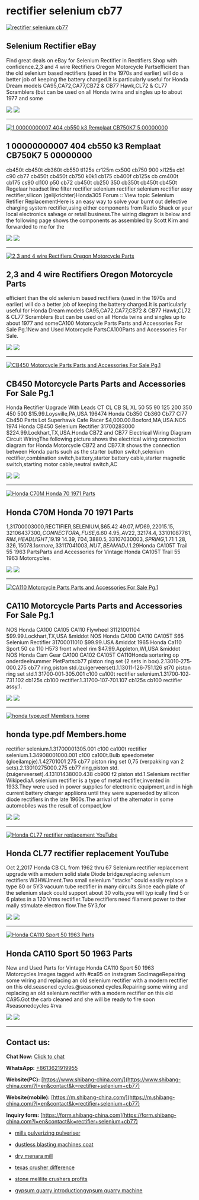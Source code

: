 # rectifier selenium cb77

<a href="https://swt.shibang-china.com/?l=en&img&k=rectifier+selenium+cb77" target="_blank">![rectifier selenium cb77](http://static.shibang-china.com/all-800x300/1516.jpg)</a>

## Selenium Rectifier eBay
Find great deals on eBay for Selenium Rectifier in Rectifiers.Shop with confidence.2,3 and 4 wire Rectifiers Oregon Motorcycle Partsefficient than the old selenium based rectifiers (used in the 1970s and earlier) will do a better job of keeping the battery charged.It is particularly useful for Honda Dream models CA95,CA72,CA77,CB72 & CB77 Hawk,CL72 & CL77 Scramblers (but can be used on all Honda twins and singles up to about 1977 and some


<a href="https://whatsapp.shibangsoft.com/WhatsApp.php" target="_blank" title="WhatsApp">![](http://static.shibang-china.com/icon/whatsapp.png)</a> <a href="https://swt.shibang-china.com/?l=en&icon&k=rectifier+selenium+cb77" target="_blank">![](http://static.shibang-china.com/icon/chat-en.png)</a>

---

<a href="https://swt.shibang-china.com/?l=en&img&k=rectifier+selenium+cb77" target="_blank">![1 00000000007 404 cb550 k3 Remplaat CB750K7 5 00000000](http://static.shibang-china.com/all-800x300/644.jpg)</a>

## 1 00000000007 404 cb550 k3 Remplaat CB750K7 5 00000000
cb450t cb450t cb360t cb550 tl125s cr125m cx500 cb750 900 xl125s cb1 c90 cb77 cb450t cb450t cb750 k0k1 cb175 cb400f cb125s cb cm400t cb175 cs90 cl100 p50 cb72 cb450t cb250 350 cb350t cb450t cb450t Regelaar headset line filter rectifier selenium rectifier selenium rectifier assy rectifier,silicon (gelijkrichter)Honda305 Forum :: View topic Selenium Retifier ReplacementHere is an easy way to solve your burnt out defective charging system rectifier,using either components from Radio Shack or your local electronics salvage or retail business.The wiring diagram is below and the following page shows the components as assembled by Scott Kirn and forwarded to me for the


<a href="https://whatsapp.shibangsoft.com/WhatsApp.php" target="_blank" title="WhatsApp">![](http://static.shibang-china.com/icon/whatsapp.png)</a> <a href="https://swt.shibang-china.com/?l=en&icon&k=rectifier+selenium+cb77" target="_blank">![](http://static.shibang-china.com/icon/chat-en.png)</a>

---

<a href="https://swt.shibang-china.com/?l=en&img&k=rectifier+selenium+cb77" target="_blank">![2,3 and 4 wire Rectifiers Oregon Motorcycle Parts](http://static.shibang-china.com/all-800x300/1362.jpg)</a>

## 2,3 and 4 wire Rectifiers Oregon Motorcycle Parts
efficient than the old selenium based rectifiers (used in the 1970s and earlier) will do a better job of keeping the battery charged.It is particularly useful for Honda Dream models CA95,CA72,CA77,CB72 & CB77 Hawk,CL72 & CL77 Scramblers (but can be used on all Honda twins and singles up to about 1977 and someCA100 Motorcycle Parts Parts and Accessories For Sale Pg.1New and Used Motorcycle PartsCA100Parts and Accessories For Sale.


<a href="https://whatsapp.shibangsoft.com/WhatsApp.php" target="_blank" title="WhatsApp">![](http://static.shibang-china.com/icon/whatsapp.png)</a> <a href="https://swt.shibang-china.com/?l=en&icon&k=rectifier+selenium+cb77" target="_blank">![](http://static.shibang-china.com/icon/chat-en.png)</a>

---

<a href="https://swt.shibang-china.com/?l=en&img&k=rectifier+selenium+cb77" target="_blank">![CB450 Motorcycle Parts Parts and Accessories For Sale Pg.1](http://static.shibang-china.com/all-800x300/1455.jpg)</a>

## CB450 Motorcycle Parts Parts and Accessories For Sale Pg.1
Honda Rectifier Upgrade With Leads CT CL CB SL XL 50 55 90 125 200 350 450 500 $15.99.Loysville,PA,USA 196474 Honda Cb350 Cb360 Cb77 Cl77 Cb450 Parts Lot Superhawk Cafe Racer $4,000.00.Boxford,MA,USA.NOS 1974 Honda CB450 Selenium Rectifier 31700283000 $224.99.Lockhart,TX,USA.Honda CB72 and CB77 Electrical Wiring Diagram Circuit WiringThe following picture shows the electrical wiring connection diagram for Honda Motorcycle CB72 and CB77.It shows the connection between Honda parts such as the starter button switch,selenium rectifier,combination switch,battery,starter battery cable,starter magnetic switch,starting motor cable,neutral switch,AC


<a href="https://whatsapp.shibangsoft.com/WhatsApp.php" target="_blank" title="WhatsApp">![](http://static.shibang-china.com/icon/whatsapp.png)</a> <a href="https://swt.shibang-china.com/?l=en&icon&k=rectifier+selenium+cb77" target="_blank">![](http://static.shibang-china.com/icon/chat-en.png)</a>

---

<a href="https://swt.shibang-china.com/?l=en&img&k=rectifier+selenium+cb77" target="_blank">![Honda C70M Honda 70 1971 Parts](http://static.shibang-china.com/all-800x300/1190.jpg)</a>

## Honda C70M Honda 70 1971 Parts
1,31700003000,RECTIFIER,SELENIUM,$65.42 $49.07,MD 69,22015.15,32106437300,CONNECTOR A,FUSE,$6.60 $4.95,AV 22,32174.4,33101087761,RIM,HEADLIGHT,$19.19 $14.39,T04,3880.5,33107030003,SPRING,$1.71 $1.28,326,15078.1 or more,33117041003,NUT,BEAM ADJ.$1.29Honda CA105T Trail 55 1963 PartsParts and Accessories for Vintage Honda CA105T Trail 55 1963 Motorcycles.


<a href="https://whatsapp.shibangsoft.com/WhatsApp.php" target="_blank" title="WhatsApp">![](http://static.shibang-china.com/icon/whatsapp.png)</a> <a href="https://swt.shibang-china.com/?l=en&icon&k=rectifier+selenium+cb77" target="_blank">![](http://static.shibang-china.com/icon/chat-en.png)</a>

---

<a href="https://swt.shibang-china.com/?l=en&img&k=rectifier+selenium+cb77" target="_blank">![CA110 Motorcycle Parts Parts and Accessories For Sale Pg.1](http://static.shibang-china.com/all-800x300/184.jpg)</a>

## CA110 Motorcycle Parts Parts and Accessories For Sale Pg.1
NOS Honda CA100 CA105 CA110 Flywheel 31121001104 $99.99.Lockhart,TX,USA &middot NOS Honda CA100 CA110 CA105T S65 Selenium Rectifier 31700011010 $99.99.USA &middot 1965 Honda Ca110 Sport 50 ca 110 H573 front wheel rim $47.99.Appleton,WI,USA &middot NOS Honda Cam Gear CA100 CA102 CA105T CA110Honda sortering op onderdeelnummer PietPartscb77 piston ring set (2 sets in box).2.13010‐275‐000.275 cb77 ring,piston std.(zuigerveerset).1.13011‐126‐751.126 st70 piston ring set std.1 31700‐001‐305.001 c100 ca100t rectifier selenium.1.31700‐102‐731.102 cb125s cb100 rectifier.1.31700‐107‐701.107 cb125s cb100 rectifier assy.1.


<a href="https://whatsapp.shibangsoft.com/WhatsApp.php" target="_blank" title="WhatsApp">![](http://static.shibang-china.com/icon/whatsapp.png)</a> <a href="https://swt.shibang-china.com/?l=en&icon&k=rectifier+selenium+cb77" target="_blank">![](http://static.shibang-china.com/icon/chat-en.png)</a>

---

<a href="https://swt.shibang-china.com/?l=en&img&k=rectifier+selenium+cb77" target="_blank">![honda type.pdf Members.home](http://static.shibang-china.com/all-800x300/552.jpg)</a>

## honda type.pdf Members.home
rectifier selenium.1.31700001305.001 c100 ca100t rectifier selenium.1.34908001000.001 c100 ca100t.Bulb speedometer (gloeilampje).1.42701001 275 cb77 piston ring set 0,75 (verpakking van 2 sets).2.13010275000.275 cb77 ring,piston std.(zuigerveerset).4.13101438000.438 cb900 f2 piston std.1.Selenium rectifier WikipediaA selenium rectifier is a type of metal rectifier,invented in 1933.They were used in power supplies for electronic equipment,and in high current battery charger appliions until they were superseded by silicon diode rectifiers in the late 1960s.The arrival of the alternator in some automobiles was the result of compact,low


<a href="https://whatsapp.shibangsoft.com/WhatsApp.php" target="_blank" title="WhatsApp">![](http://static.shibang-china.com/icon/whatsapp.png)</a> <a href="https://swt.shibang-china.com/?l=en&icon&k=rectifier+selenium+cb77" target="_blank">![](http://static.shibang-china.com/icon/chat-en.png)</a>

---

<a href="https://swt.shibang-china.com/?l=en&img&k=rectifier+selenium+cb77" target="_blank">![Honda CL77 rectifier replacement YouTube](http://static.shibang-china.com/all-800x300/1005.jpg)</a>

## Honda CL77 rectifier replacement YouTube
Oct 2,2017 Honda CB CL from 1962 thru 67 Selenium rectifier replacement upgrade with a modern solid state Diode bridge.replacing selenium rectifiers W3HWJment.Two small selenium "stacks" could easily replace a type 80 or 5Y3 vacuum tube rectifier in many circuits.Since each plate of the selenium stack could support about 30 volts,you will typ ically find 5 or 6 plates in a 120 Vrms rectifier.Tube rectifiers need filament power to ther mally stimulate electron flow.The 5Y3,for


<a href="https://whatsapp.shibangsoft.com/WhatsApp.php" target="_blank" title="WhatsApp">![](http://static.shibang-china.com/icon/whatsapp.png)</a> <a href="https://swt.shibang-china.com/?l=en&icon&k=rectifier+selenium+cb77" target="_blank">![](http://static.shibang-china.com/icon/chat-en.png)</a>

---

<a href="https://swt.shibang-china.com/?l=en&img&k=rectifier+selenium+cb77" target="_blank">![Honda CA110 Sport 50 1963 Parts](http://static.shibang-china.com/all-800x300/836.jpg)</a>

## Honda CA110 Sport 50 1963 Parts
New and Used Parts for Vintage Honda CA110 Sport 50 1963 Motorcycles.Images tagged with #ca95 on instagram SocImageRepairing some wiring and replacing an old selenium rectifier with a modern rectifier on this old.seasoned cycles.@seasoned cycles.Repairing some wiring and replacing an old selenium rectifier with a modern rectifier on this old CA95.Got the carb cleaned and she will be ready to fire soon #seasonedcycles #rva


<a href="https://whatsapp.shibangsoft.com/WhatsApp.php" target="_blank" title="WhatsApp">![](http://static.shibang-china.com/icon/whatsapp.png)</a> <a href="https://swt.shibang-china.com/?l=en&icon&k=rectifier+selenium+cb77" target="_blank">![](http://static.shibang-china.com/icon/chat-en.png)</a>

---
## Contact us:

**Chat Now:** [Click to chat](https://swt.shibang-china.com?l=en&contact&k=rectifier+selenium+cb77)

**WhatsApp:**  [+8613621919955](https://whatsapp.shibangsoft.com/WhatsApp.php)

**Website(PC):** [https://www.shibang-china.com/](https://www.shibang-china.com/?l=en&contact&k=rectifier+selenium+cb77)

**Website(mobile):** [https://m.shibang-china.com/](https://m.shibang-china.com/?l=en&contact&k=rectifier+selenium+cb77)

**Inquiry form:** [https://form.shibang-china.com](https://form.shibang-china.com?l=en&contact&k=rectifier+selenium+cb77)

* [mills pulverizing pulveriser](../114/mills%20pulverizing%20pulveriser.md)

* [dustless blasting machines coat](../115/dustless%20blasting%20machines%20coat.md)

* [dry menara mill](../111/dry%20menara%20mill.md)

* [texas crusher difference](../112/texas%20crusher%20difference.md)

* [stone melilite crushers profits](../124/stone%20melilite%20crushers%20profits.md)

* [gypsum quarry introductiongypsum quarry machine](../114/gypsum%20quarry%20introductiongypsum%20quarry%20machine.md)